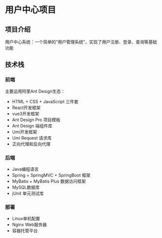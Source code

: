 # 用户中心项目

## 项目介绍

用户中心系统：一个简单的“用户管理系统”，实现了用户注册、登录、查询等基础功能
## 技术栈

### 前端
主要运用阿里Ant Design生态：
- HTML + CSS + JavaScript 三件套
- React开发框架
- vue3开发框架
- Ant Design Pro 项目模板
- Ant Design 端组件库
- Umi开发框架
- Umi Request 请求库
- 正向代理和反向代理

### 后端
- Java编程语言
- Spring + SpringMVC + SpringBoot 框架
- MyBatis + MyBatis Plus 数据访问框架
- MySQL数据库
- jUnit 单元测试库

### 部署
- Linux单机配置
- Nginx Web服务器
- 容器托管平台

